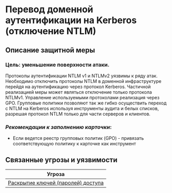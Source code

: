 #  Перевод доменной аутентификации на Kerberos (отключение NTLM)
## Описание защитной меры
### Цель: уменьшение поверхности атаки.

Протоколы аутентификации NTLM v1 и NTLMv2 уязвимы к ряду атак.
Необходимо отключить протоколы NTLM в доменной инфраструктуре перейдя на аутентификацию через протокол Kerberos.
Частичной реализацией меры может являться отключение только протокола NTLMv1.
Управление используемыми протоколами реализация через GPO. Групповые политики позволяют так же гибко осуществить переход с NTLM на Kerberos используя инструменты аудита и белых списков, разрешая протокол NTLM только для части серверов и клиентов.

### *Рекомендации к заполнению карточки*:
- Если ведется реестр групповых политик (GPO) - привязать соответствующую политику к карточке как инструмент 

## Связанные угрозы и уязвимости
|Угроза|
|-|
|[Раскрытие ключей (паролей) доступа](/vkr/threats/page2)|